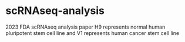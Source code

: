 # scRNAseq-analysis
2023 FDA scRNAseq analysis paper
H9 represents normal human pluripotent stem cell line and
V1 represents human cancer stem cell line
